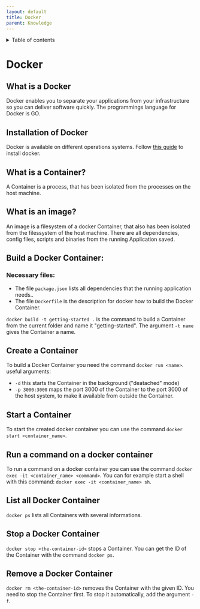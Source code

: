 ```yaml
---
layout: default
title: Docker
parent: Knowledge
---
```


<details close markdown="block">
  <summary>
    Table of contents
  </summary>
  {: .text-delta }
1. TOC
{:toc}
</details>

# Docker

## What is a Docker
Docker enables you to separate your applications from your infrastructure
so you can deliver software quickly.
The programmings language for Docker is GO.

## Installation of Docker
Docker is available on different operations systems.
Follow [this guide](https://docs.docker.com/get-docker/) to install docker. 

## What is a Container?
A Container is a process, that has been isolated from the processes on the host machine.

## What is an image?
An image is a filesystem of a docker Container, that also has been isolated from the filessystem of the host machine.
There are all dependencies, config files, scripts and binaries from the running Application saved.

## Build a Docker Container:
### Necessary files: 
 - The file `package.json` lists all dependencies that the running application needs..
 - The file `Dockerfile` is the description for docker how to build the Docker Container.

`docker build -t getting-started .` is the command to build a Container from the current folder and name it "getting-started".
The argument `-t name` gives the Container a name.

## Create a Container
To build a Docker Container you need the command `docker run <name>`. 
useful arguments:
- `-d` this starts the Container in the background ("deatached" mode)
- `-p 3000:3000` maps the port 3000 of the Container to the port 3000 of the host system, to make it available from outside the Container.

## Start a Container
To start the created docker container you can use the command ``docker start <container_name>``.  

## Run a command on a docker container
To run a command on a docker container you can use the command ``docker exec -it <container_name> <command>``.
You can for example start a shell with this command: ``docker exec -it <container_name> sh``.

## List all Docker Container
`docker ps` lists all Containers with several informations.

## Stop a Docker Container
`docker stop <the-container-id>` stops a Container. You can get the ID of the Container with the command `docker ps`.

## Remove a Docker Container
`docker rm <the-container-id>` removes the Container with the given ID. You need to stop the Container first. To stop it automatically, add the argument `-f`.
